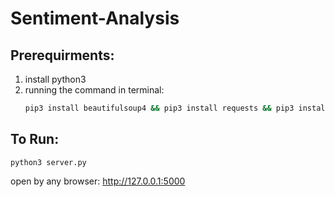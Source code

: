 # Sentiment-Analysis

## Prerequirments:
1. install python3
2. running the command in terminal:
    ```bash
    pip3 install beautifulsoup4 && pip3 install requests && pip3 install textblob && pip3 install Flask && pip3 install python-sentiment && pip3 install flask-cors
    ```

## To Run:
    python3 server.py
    
open by any browser: http://127.0.0.1:5000

